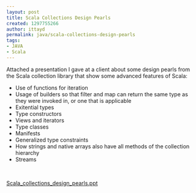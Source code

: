 ```yaml
---
layout: post
title: Scala Collections Design Pearls
created: 1297755266
author: ittayd
permalink: java/scala-collections-design-pearls
tags:
- JAVA
- Scala
---
```

<p>Attached a presentation I&nbsp;gave at a client about some design pearls from the Scala collection library that show some advanced features of Scala:</p>
<ul>
    <li>Use of functions for iteration</li>
    <li>Usage of builders so that filter and map can return the same type as they were invoked in, or one that is applicable</li>
    <li>Exitential types</li>
    <li>Type constructors</li>
    <li>Views and iterators</li>
    <li>Type classes</li>
    <li>Manifests</li>
    <li>Generalized type constraints</li>
    <li>How strings and native arrays also have all methods of the collection hierarchy</li>
    <li>Streams</li>
</ul>
<p>&nbsp;</p>
<p><a href="/files/Scala_collections_design_pearls.ppt">Scala_collections_design_pearls.ppt</a></p>
